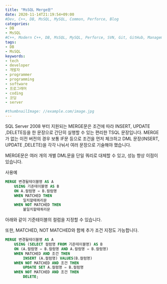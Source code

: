 ```yaml
---
title: "MsSQL Merge문"
date: 2020-11-14T21:19:54+09:00
#Dev, C++, DB, MsSQL, MySQL, Common, Perforce, Blog
categories:
- DB
- MsSQL
#C++, Modern C++, DB, MsSQL, MySQL, Perforce, SVN, Git, GitHub, Management, Blog, Hugo, Architecture
tags:
- DB
- MsSQL
keywords:
- tech
- developer
- 개발자
- programmer
- programming
- software
- 프로그래머
- coding
- 코딩
- server

#thumbnailImage: //example.com/image.jpg
---
```


SQL Server 2008 부터 지원되는 MERGE문은 조건에 따라 INSERT, UPDATE ,DELETE등을 한 문장으로 간단히 실행할 수 있는 편리한 TSQL 문장입니다. MERGE가 없는 이전 버전의 경우 보통 IF문 등으로 조건을 먼저 체크하고 DML 문장(INSERT, UPDATE ,DELETE)을 각각 나눠서 여러 문장으로 기술해야 했습니다.

<!--more-->

  

  

MERGE문은 여러 개의 개별 DML문을 단일 쿼리로 대체할 수 있고, 성능 향상 이점이 있습니다.

사용예

```sql
MERGE 변경될테이블명 AS A
	USING 기준테이블명 AS B
	ON A.컬럼명 = B.컬럼명
	WHEN MATCHED THEN
		일치할때쿼리문
	WHEN NOT MATCHED THEN
		불일치할때쿼리문
```



  

  

아래와 같이 기준테이블의 컬럼을 지정할 수 있습니다.

또한, MATCHED, NOT MATCHED와 함께 추가 조건 지정도 가능합니다.

```sql
MERGE 변경될테이블명 AS A
	USING (SELECT 컬럼명 FROM 기준테이블명) AS B
	ON (A.컬럼명 = B.컬럼명 AND A.컬럼명 = B.컬럼명)
	WHEN MATCHED AND 조건 THEN
		INSERT (A.컬럼명) VALUES(B.컬럼명)
	WHEN NOT MATCHED AND 조건 THEN
		UPDATE SET A.컬렴명 = B.컬럼명
	WHEN NOT MATCHED AND 조건 THEN
		DELETE;
```
